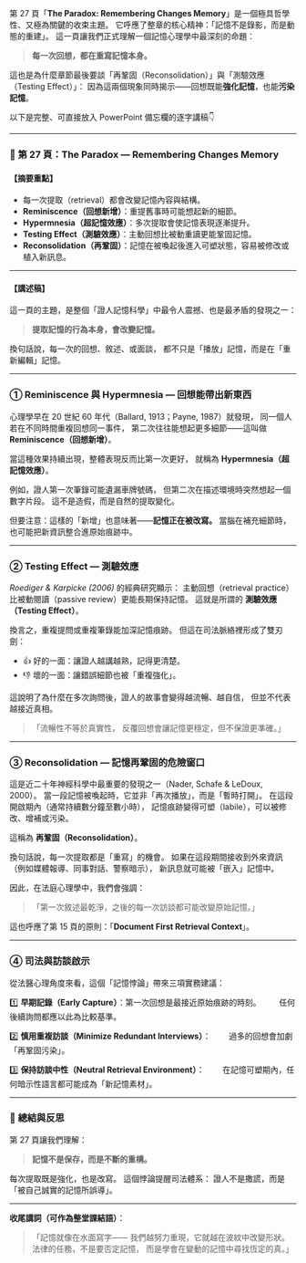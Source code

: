 第 27 頁「**The Paradox: Remembering Changes Memory**」是一個極具哲學性、又極為關鍵的收束主題。
它呼應了整章的核心精神：「記憶不是錄影，而是動態的重建」。
這一頁讓我們正式理解一個記憶心理學中最深刻的命題：

> **每一次回想，都在重寫記憶本身。**

這也是為什麼章節最後要談「再鞏固（Reconsolidation）」與「測驗效應（Testing Effect）」：
因為這兩個現象同時揭示——回想既能**強化記憶**，也能**污染記憶**。

以下是完整、可直接放入 PowerPoint 備忘欄的逐字講稿👇

---

### 🔁 第 27 頁：The Paradox — Remembering Changes Memory

#### 【摘要重點】

* 每一次提取（retrieval）都會改變記憶內容與結構。
* **Reminiscence（回想新增）**：重提舊事時可能想起新的細節。
* **Hypermnesia（超記憶效應）**：多次提取會使記憶表現逐漸提升。
* **Testing Effect（測驗效應）**：主動回想比被動重讀更能鞏固記憶。
* **Reconsolidation（再鞏固）**：記憶在被喚起後進入可塑狀態，容易被修改或植入新訊息。

---

#### 【講述稿】

這一頁的主題，是整個「證人記憶科學」中最令人震撼、也是最矛盾的發現之一：

> **提取記憶的行為本身，會改變記憶。**

換句話說，每一次的回想、敘述、或面談，
都不只是「播放」記憶，而是在「重新編輯」記憶。

---

### ① **Reminiscence 與 Hypermnesia — 回想能帶出新東西**

心理學早在 20 世紀 60 年代（Ballard, 1913；Payne, 1987）就發現，
同一個人若在不同時間重複回想同一事件，
第二次往往能想起更多細節——這叫做 **Reminiscence（回想新增）**。

當這種效果持續出現，整體表現反而比第一次更好，
就稱為 **Hypermnesia（超記憶效應）**。

例如，證人第一次筆錄可能遺漏車牌號碼，
但第二次在描述環境時突然想起一個數字片段。
這不是造假，而是自然的提取變化。

但要注意：這樣的「新增」也意味著——**記憶正在被改寫。**
當腦在補充細節時，也可能把新資訊整合進原始痕跡中。

---

### ② **Testing Effect — 測驗效應**

*Roediger & Karpicke (2006)* 的經典研究顯示：
主動回想（retrieval practice）比被動閱讀（passive review）更能長期保持記憶。
這就是所謂的 **測驗效應（Testing Effect）**。

換言之，重複提問或重複筆錄能加深記憶痕跡。
但這在司法脈絡裡形成了雙刃劍：

* 👍 好的一面：讓證人越講越熟，記得更清楚。
* 👎 壞的一面：讓錯誤細節也被「重複強化」。

這說明了為什麼在多次詢問後，證人的故事會變得越流暢、越自信，
但並不代表越接近真相。

> 「流暢性不等於真實性，
> 反覆回想會讓記憶更穩定，但不保證更準確。」

---

### ③ **Reconsolidation — 記憶再鞏固的危險窗口**

這是近二十年神經科學中最重要的發現之一（Nader, Schafe & LeDoux, 2000）。
當一段記憶被喚起時，它並非「再次播放」，而是「暫時打開」。
在這段開啟期內（通常持續數分鐘至數小時），
記憶痕跡變得可塑（labile），可以被修改、增補或污染。

這稱為 **再鞏固（Reconsolidation）**。

換句話說，每一次提取都是「重寫」的機會。
如果在這段期間接收到外來資訊（例如媒體報導、同事對話、警察暗示），
新訊息就可能被「嵌入」記憶中。

因此，在法庭心理學中，我們會強調：

> 「第一次敘述最乾淨，之後的每一次訪談都可能改變原始記憶。」

這也呼應了第 15 頁的原則：「**Document First Retrieval Context**」。

---

### ④ **司法與訪談啟示**

從法醫心理角度來看，這個「記憶悖論」帶來三項實務建議：

1️⃣ **早期記錄（Early Capture）**：第一次回想是最接近原始痕跡的時刻。
  任何後續詢問都應以此為比較基準。

2️⃣ **慎用重複訪談（Minimize Redundant Interviews）**：
  過多的回想會加劇「再鞏固污染」。

3️⃣ **保持訪談中性（Neutral Retrieval Environment）**：
  在記憶可塑期內，任何暗示性語言都可能成為「新記憶素材」。

---

### 🧭 **總結與反思**

第 27 頁讓我們理解：

> **記憶不是保存，而是不斷的重構。**

每次提取既是強化，也是改寫。
這個悖論提醒司法體系：
證人不是撒謊，而是「被自己誠實的記憶所誤導」。

---

**收尾講詞（可作為整堂課結語）**：

> 「記憶就像在水面寫字——
> 我們越努力重現，它就越在波紋中改變形狀。
> 法律的任務，不是要否定記憶，
> 而是學會在變動的記憶中尋找恆定的真。」
